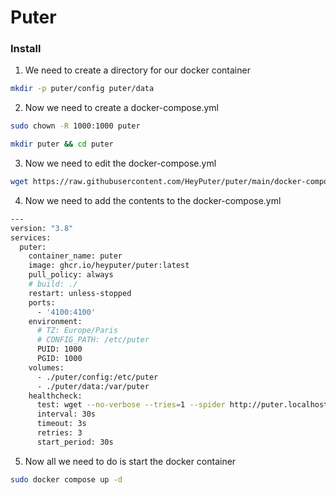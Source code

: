 # Puter

### Install

1. We need to create a directory for our docker container
```bash
mkdir -p puter/config puter/data
```

2. Now we need to create a docker-compose.yml
```bash
sudo chown -R 1000:1000 puter
```

```bash
mkdir puter && cd puter
```

3. Now we need to edit the docker-compose.yml
```bash
wget https://raw.githubusercontent.com/HeyPuter/puter/main/docker-compose.yml
```

4. Now we need to add the contents to the docker-compose.yml
```bash
---
version: "3.8"
services:
  puter:
    container_name: puter
    image: ghcr.io/heyputer/puter:latest
    pull_policy: always
    # build: ./
    restart: unless-stopped
    ports:
      - '4100:4100'
    environment:
      # TZ: Europe/Paris
      # CONFIG_PATH: /etc/puter
      PUID: 1000
      PGID: 1000
    volumes:
      - ./puter/config:/etc/puter
      - ./puter/data:/var/puter
    healthcheck:
      test: wget --no-verbose --tries=1 --spider http://puter.localhost:4100/test || exit 1
      interval: 30s
      timeout: 3s
      retries: 3
      start_period: 30s
```

5. Now all we need to do is start the docker container
```bash
sudo docker compose up -d
```

